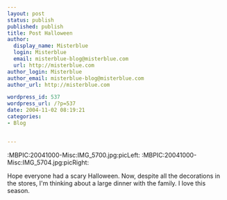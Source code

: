 ```yaml
---
layout: post
status: publish
published: publish
title: Post Halloween
author:
  display_name: Misterblue
  login: Misterblue
  email: misterblue-blog@misterblue.com
  url: http://misterblue.com
author_login: Misterblue
author_email: misterblue-blog@misterblue.com
author_url: http://misterblue.com

wordpress_id: 537
wordpress_url: /?p=537
date: 2004-11-02 08:19:21
categories:
- Blog


---
```

:MBPIC:20041000-Misc:IMG_5700.jpg:picLeft:
:MBPIC:20041000-Misc:IMG_5704.jpg:picRight:
<p>
Hope everyone had a scary Halloween.  Now, despite all the decorations in the stores, I'm thinking about a large dinner with the family.   I love this season.
</p>
